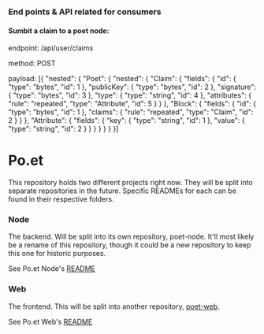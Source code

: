 ### End points & API related for consumers

#### Sumbit a claim to a poet node:

endpoint: /api/user/claims

method: POST

payload: 
[{
  "nested": {
    "Poet": {
      "nested": {
        "Claim": {
          "fields": {
            "id": {
              "type": "bytes",
              "id": 1
            },
            "publicKey": {
              "type": "bytes",
              "id": 2
            },
            "signature": {
              "type": "bytes",
              "id": 3
            },
            "type": {
              "type": "string",
              "id": 4
            },
            "attributes": {
              "rule": "repeated",
              "type": "Attribute",
              "id": 5
            }
          }
        },
        "Block": {
          "fields": {
            "id": {
              "type": "bytes",
              "id": 1
            },
            "claims": {
              "rule": "repeated",
              "type": "Claim",
              "id": 2
            }
          }
        },
        "Attribute": {
          "fields": {
            "key": {
              "type": "string",
              "id": 1
            },
            "value": {
              "type": "string",
              "id": 2
            }
          }
        }
      }
    }
  }
}]




# Po.et

This repository holds two different projects right now. They will be split into separate repositories in the future. Specific READMEs for each can be found in their respective folders.

### Node 

The backend. Will be split into its own repository, poet-node. It'll most likely be a rename of this repository, though it could be a new repository to keep this one for historic purposes. 

See Po.et Node's [README](./node)

### Web 

The frontend. This will be split into another repository, [poet-web](https://github.com/poetapp/web). 

See Po.et Web's [README](./web)





